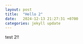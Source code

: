 ```yaml
---
layout: post
title:  "Hello 2"
date:   2024-12-13 21:27:31 +0700
categories: jekyll update
---
```

test 2!!
